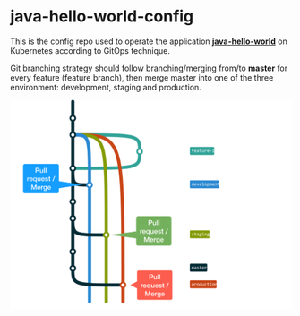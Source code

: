 # java-hello-world-config

This is the config repo used to operate the application [**java-hello-world**](https://github.com/sunnyvale-academy/java-hello-world.git) on Kubernetes according to GitOps technique.

Git branching strategy should follow branching/merging from/to  **master** for every feature (feature branch), then merge master into one of the three environment: development, staging and production.

![](img/1.png)